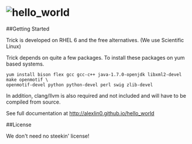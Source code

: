 ![hello_world](https://raw.github.com/alexlin0/hello_world/master/trick-0.png)
==============

##Getting Started

Trick is developed on RHEL 6 and the free alternatives. (We use Scientific Linux)

Trick depends on quite a few packages.  To install these packages on yum based systems.

```shell
yum install bison flex gcc gcc-c++ java-1.7.0-openjdk libxml2-devel make openmotif \
openmotif-devel python python-devel perl swig zlib-devel
```

In addition, clang/llvm is also required and not included and will have to be compiled from source.

See full documentation at http://alexlin0.github.io/hello_world

##License

We don't need no steekin' license!

